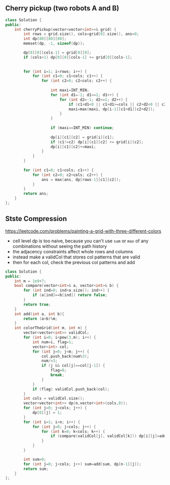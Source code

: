 ## Cherry pickup (two robots A and B)
```cpp
class Solution {
public:
    int cherryPickup(vector<vector<int>>& grid) {
        int rows = grid.size(), cols=grid[0].size(), ans=0;
        int dp[80][80][80];
        memset(dp, -1, sizeof(dp));

        dp[0][0][cols-1] = grid[0][0];
        if (cols>1) dp[0][0][cols-1] += grid[0][cols-1];
        
        
        for (int i=1; i<rows; i++) {
            for (int c1=0; c1<cols; c1++) {
                for (int c2=0; c2<cols; c2++) {
                    
                    int maxi=INT_MIN;
                    for (int d1=-1; d1<=1; d1++) {
                        for (int d2=-1; d2<=1; d2++) {
                            if (c1+d1<0 || c1+d1>=cols || c2+d2<0 || c2+d2>=cols || dp[i-1][c1+d1][c2+d2]==-1) continue;
                            maxi=max(maxi, dp[i-1][c1+d1][c2+d2]);
                        }
                    }
                    
                    if (maxi==INT_MIN) continue;
                   
                    dp[i][c1][c2] = grid[i][c1];
                    if (c1!=c2) dp[i][c1][c2] += grid[i][c2];
                    dp[i][c1][c2]+=maxi;
                }
            }
        }
   
        for (int c1=0; c1<cols; c1++) {
            for (int c2=0; c2<cols; c2++) {
                ans = max(ans, dp[rows-1][c1][c2]);
            }
        }
        return ans;
    }
};
```
## Stste Compression

https://leetcode.com/problems/painting-a-grid-with-three-different-colors
- cell level dp is too naive, because you can't use `sum` or `max` of any combinations without seeing the path history
- the adjacency constraints affect whole rows and columns
- instead make a validCol that stores col patterns that are valid
- then for each col, check the previous col patterns and add
```cpp
class Solution {
public:
    int m = 1e9+7;
    bool compare(vector<int>& a, vector<int>& b) {
        for (int ind=0; ind<a.size(); ind++) {
            if (a[ind]==b[ind]) return false;
        }
        return true;
    }
    int add(int a, int b){
        return (a+b)%m;
    }
    int colorTheGrid(int m, int n) {
        vector<vector<int>> validCol;
        for (int i=0; i<pow(3,m); i++) {
            int num=i, flag=1;
            vector<int> col;
            for (int j=0; j<m; j++) {
                col.push_back(num%3);
                num/=3;
                if (j && col[j]==col[j-1]) {
                    flag=0;
                    break;
                } 
            }
            if (flag) validCol.push_back(col);
        }
        int cols = validCol.size();
        vector<vector<int>> dp(n,vector<int>(cols,0));
        for (int j=0; j<cols; j++) {
            dp[0][j] = 1;
        }
        for (int i=1; i<n; i++) {
            for (int j=0; j<cols; j++) {
                for (int k=0; k<cols; k++) {
                    if (compare(validCol[j], validCol[k])) dp[i][j]=add(dp[i][j], dp[i-1][k]);
                }
            }
        }

        int sum=0;
        for (int j=0; j<cols; j++) sum=add(sum, dp[n-1][j]);
        return sum;
    }
};
``` 

